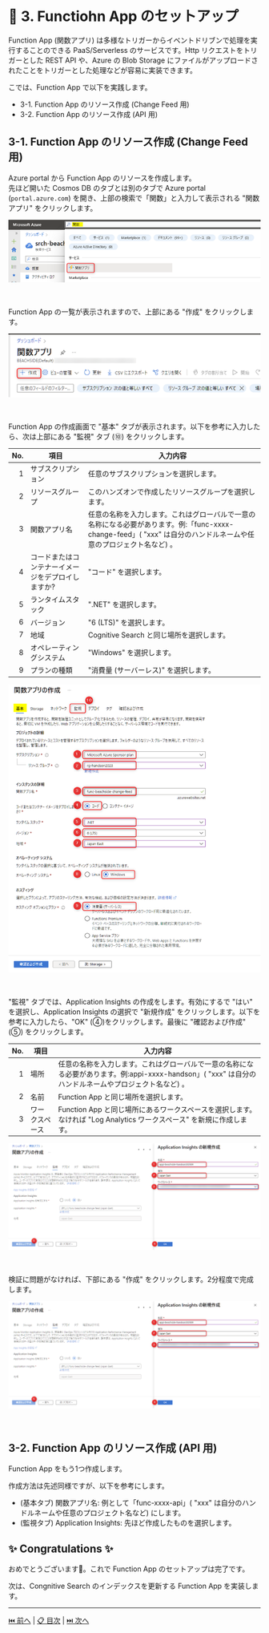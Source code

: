 # 🧪 3. Functiohn App のセットアップ

Function App (関数アプリ) は多様なトリガーからイベントドリブンで処理を実行することのできる PaaS/Serverless のサービスです。Http リクエストをトリガーとした REST API や、Azure の Blob Storage にファイルがアップロードされたことをトリガーとした処理などが容易に実装できます。

こでは、Function App で以下を実践します。

- 3-1. Function App のリソース作成 (Change Feed 用)
- 3-2. Function App のリソース作成 (API 用)

## 3-1. Function App のリソース作成 (Change Feed 用)

Azure portal から Function App のリソースを作成します。  
先ほど開いた Cosmos DB のタブとは別のタブで Azure portal (`portal.azure.com`) を開き、上部の検索で「関数」と入力して表示される "関数アプリ" をクリックします。

![](./images/3-1-1.png)

<br>

Function App の一覧が表示されますので、上部にある "作成" をクリックします。

![](./images/3-1-2.png)

<br>

Function App の作成画面で "基本" タブが表示されます。以下を参考に入力したら、次は上部にある "監視" タブ (⑩) をクリックします。

 No. | 項目 | 入力内容
---: | --- | ---
1 | サブスクリプション | 任意のサブスクリプションを選択します。
2 | リソースグループ | このハンズオンで作成したリソースグループを選択します。
3 | 関数アプリ名 | 任意の名称を入力します。これはグローバルで一意の名称になる必要があります。例:「func-xxxx-change-feed」( "xxx" は自分のハンドルネームや任意のプロジェクト名など) 。
4 | コードまたはコンテナーイメージをデプロイしますか? | "コード" を選択します。
5 | ランタイムスタック | ".NET" を選択します。
6 | バージョン | "6 (LTS)" を選択します。
7 | 地域 | Cognitive Search と同じ場所を選択します。
8 | オペレーティングシステム | "Windows" を選択します。
9 | プランの種類 | "消費量 (サーバーレス)" を選択します。

![](./images/3-1-3.png)

<br>

"監視" タブでは、Application Insights の作成をします。有効にするで "はい" を選択し、Application Insights の選択で "新規作成" をクリックします。以下を参考に入力したら、"OK" (④)をクリックします。最後に "確認および作成" (⑤) をクリックします。

 No. | 項目 | 入力内容
---: | --- | ---
1 | 場所 | 任意の名称を入力します。これはグローバルで一意の名称になる必要があります。例:appi-xxxx-handson」( "xxx" は自分のハンドルネームやプロジェクト名など) 。
2 | 名前 | Function App と同じ場所を選択します。
3 | ワークスペース | Function App と同じ場所にあるワークスペースを選択します。なければ "Log Analytics ワークスペース" を新規に作成します。

![](./images/3-1-4.png)

<br>

検証に問題がなければ、下部にある "作成" をクリックします。2分程度で完成します。

![](./images/3-1-4.png)

<br>


## 3-2. Function App のリソース作成 (API 用)

Function App をもう1つ作成します。

作成方法は先述同様ですが、以下を参考にします。

- (基本タブ) 関数アプリ名: 例として「func-xxxx-api」( "xxx" は自分のハンドルネームや任意のプロジェクト名など) にします。
- (監視タブ) Application Insights: 先ほど作成したものを選択します。

## ✨ Congratulations ✨

おめでとうございます🎉。これで Function App のセットアップは完了です。  

次は、Congnitive Search のインデックスを更新する Function App を実装します。

---

[⏮️ 前へ](./setup-cosmos-db.md) | [📋 目次](../README.md) | [⏭️ 次へ](./implement-change-feed-dotnet.md)
